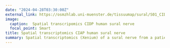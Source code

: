 ```yaml
---
date: "2024-04-28T03:30:00Z"
external_link: https://osmzhlab.uni-muenster.de/tissuumap/sural/S01_CIDP/
image:
  caption:  Spatial transcripomics CIDP human sural nerve
  focal_point: Smart
title: Spatial transcriptomics CIAP human sural nerve
summary: Spatial transcriptomics (Xenium) of a sural nerve from a patient suffering from CIDP (chronic inflammatory demyelinating polyneuropathy) (S01).
---
```

